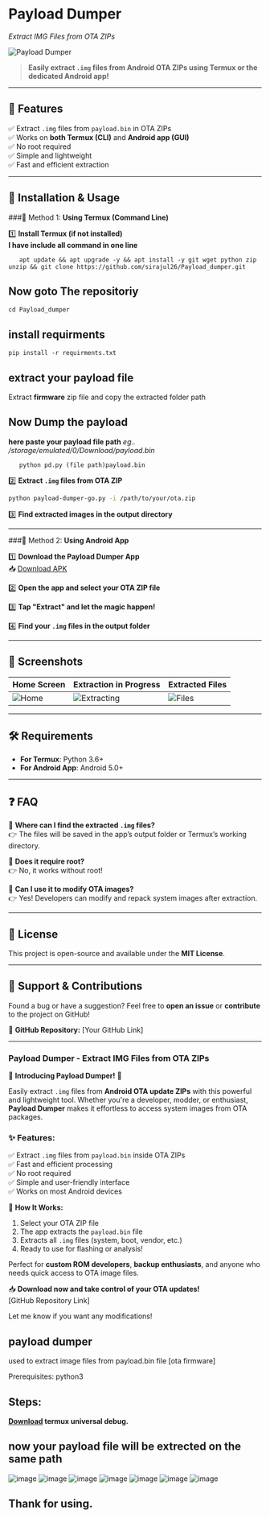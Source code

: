 # **Payload Dumper**
*Extract IMG Files from OTA ZIPs* 

![Payload Dumper](/reference_pics/Banner.png)  

> **Easily extract `.img` files from Android OTA ZIPs using Termux or the dedicated Android app!**  

---

## 🚀 **Features**  
✅ Extract `.img` files from `payload.bin` in OTA ZIPs  
✅ Works on **both Termux (CLI)** and **Android app (GUI)**  
✅ No root required  
✅ Simple and lightweight  
✅ Fast and efficient extraction  

---

## 📌 **Installation & Usage**  

###🔹 Method 1: 
**Using Termux (Command Line)**  

1️⃣ **Install Termux (if not installed)**  
**I have include all command in one line**

       apt update && apt upgrade -y && apt install -y git wget python zip unzip && git clone https://github.com/sirajul26/Payload_dumper.git
## Now goto The repositoriy
    cd Payload_dumper
## install requirments
    pip install -r requirments.txt

## extract your payload file
Extract **firmware** zip file and copy the extracted folder path

## Now Dump the payload 
**here paste your payload file path**
*eg.. /storage/emulated/0/Download/payload.bin*

       python pd.py (file path)payload.bin
       
2️⃣ **Extract `.img` files from OTA ZIP**  
   ```bash
   python payload-dumper-go.py -i /path/to/your/ota.zip
   ```

3️⃣ **Find extracted images in the output directory**  

---

###🔹 Method 2: 
**Using Android App**  

1️⃣ **Download the Payload Dumper App**  
   📥 [Download APK](https://github.com/tech-master26/Payload_dumper/releases/)  

2️⃣ **Open the app and select your OTA ZIP file**  

3️⃣ **Tap "Extract" and let the magic happen!**  

4️⃣ **Find your `.img` files in the output folder**  

---

## 📸 **Screenshots**  
| Home Screen | Extraction in Progress | Extracted Files |
|-------------|----------------------|----------------|
| ![Home](/reference_pics/Home.jpg) | ![Extracting](/reference_pics/Extracting.jpg) | ![Files](/reference_pics/files.jpg) |

---

## 🛠 **Requirements**  
- **For Termux**: Python 3.6+  
- **For Android App**: Android 5.0+  

---

## ❓ **FAQ**  

🔹 **Where can I find the extracted `.img` files?**  
👉 The files will be saved in the app’s output folder or Termux’s working directory.  

🔹 **Does it require root?**  
👉 No, it works without root!  

🔹 **Can I use it to modify OTA images?**  
👉 Yes! Developers can modify and repack system images after extraction.  

---

## 📜 **License**  
This project is open-source and available under the **MIT License**.  

---

## 💬 **Support & Contributions**  
Found a bug or have a suggestion? Feel free to **open an issue** or **contribute** to the project on GitHub!  

📌 **GitHub Repository:** [Your GitHub Link]  

---




### **Payload Dumper - Extract IMG Files from OTA ZIPs**  

🚀 **Introducing Payload Dumper!** 🚀  

Easily extract `.img` files from **Android OTA update ZIPs** with this powerful and lightweight tool. Whether you're a developer, modder, or enthusiast, **Payload Dumper** makes it effortless to access system images from OTA packages.  

### ✨ **Features:**  
✅ Extract `.img` files from `payload.bin` inside OTA ZIPs  
✅ Fast and efficient processing  
✅ No root required  
✅ Simple and user-friendly interface  
✅ Works on most Android devices  

🔧 **How It Works:**  
1. Select your OTA ZIP file  
2. The app extracts the `payload.bin` file  
3. Extracts all `.img` files (system, boot, vendor, etc.)  
4. Ready to use for flashing or analysis!  

Perfect for **custom ROM developers**, **backup enthusiasts**, and anyone who needs quick access to OTA image files.  

📥 **Download now and take control of your OTA updates!**  
[GitHub Repository Link]  

Let me know if you want any modifications!


## payload dumper
used to extract image files from payload.bin file [ota firmware]

Prerequisites: python3

## Steps:
**[Download](https://github.com/termux/termux-app.git) termux universal debug.**

## now your payload file will be extrected on the same path 
![image](/reference_pics/1.1.png)
![image](/reference_pics/1.2.png)
![image](/reference_pics/2.1.png)
![image](/reference_pics/2.2.png)
![image](/reference_pics/3.1.png)
![image](/reference_pics/3.2.png)
![image](/reference_pics/3.3.png)
## Thank for using.
